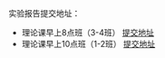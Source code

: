 实验报告提交地址：
- 理论课早上8点班（3-4班） [提交地址](https://send2me.cn/1o7DicmF/RLOEDvTH4hGFPA==)
- 理论课早上10点班（1-2班） [提交地址](https://send2me.cn/_Uu7sHWX/Td2KBLOMUcWlhw==)
